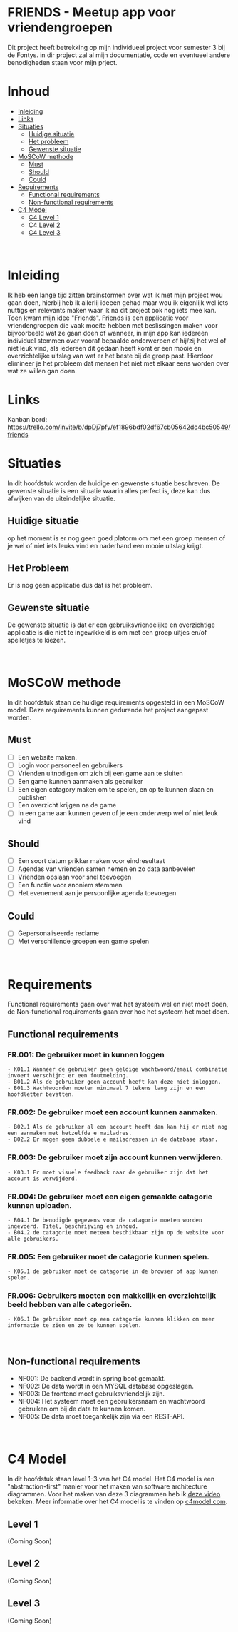 # FRIENDS - Meetup app voor vriendengroepen

Dit project heeft betrekking op mijn individueel project voor semester 3 bij de Fontys. in dir project zal al mijn documentatie, code en eventueel andere benodigheden staan voor mijn prject.


# Inhoud

- [Inleiding](#Inleiding)
- [Links](#Links)
- [Situaties](#situaties)
    - [Huidige situatie](#huidige-situatie)
    - [Het probleem](#het-probleem)
    - [Gewenste situatie](#gewenste-situatie)
- [MoSCoW methode](#MoSCoW-methode)
    - [Must](#must)
    - [Should](#should)
    - [Could](#could)
- [Requirements](#Requirements)
    - [Functional requirements](#Functional-requirements)
    - [Non-functional requirements](#Non-functional-requirements)
- [C4 Model](#c4-model)
    - [C4 Level 1](#level-1)
    - [C4 Level 2](#level-2)
    - [C4 Level 3](#level-3)

 
<br>

# Inleiding

Ik heb een lange tijd zitten brainstormen over wat ik met mijn project wou gaan doen, hierbij heb ik allerlij ideeen gehad maar wou ik eigenlijk wel iets nuttigs en relevants maken waar ik na dit project ook nog iets mee kan. Toen kwam mijn idee "Friends". Friends is een applicatie voor vriendengroepen die vaak moeite hebben met beslissingen maken voor bijvoorbeeld wat ze gaan doen of wanneer, in mijn app kan iedereen individuel stemmen over vooraf bepaalde onderwerpen of hij/zij het wel of niet leuk vind, als iedereen dit gedaan heeft komt er een mooie en overzichtelijke uitslag van wat er het beste bij de groep past. Hierdoor elimineer je het probleem dat mensen het niet met elkaar eens worden over wat ze willen gan doen.

# Links

Kanban bord: https://trello.com/invite/b/dpDj7pfy/ef1896bdf02df67cb05642dc4bc50549/friends


# Situaties

In dit hoofdstuk worden de huidige en gewenste situatie beschreven. De gewenste situatie is een situatie waarin alles perfect is, deze kan dus afwijken van de uiteindelijke situatie.

## Huidige situatie

op het moment is er nog geen goed platorm om met een groep mensen of je wel of niet iets leuks vind en naderhand een mooie uitslag krijgt.

## Het Probleem

Er is nog geen applicatie dus dat is het probleem.

## Gewenste situatie

De gewenste situatie is dat er een gebruiksvriendelijke en overzichtige applicatie is die niet te ingewikkeld is om met een groep uitjes en/of spelletjes te kiezen.

<br>

# MoSCoW methode
In dit hoofdstuk staan de huidige requirements opgesteld in een MoSCoW model. Deze requirements kunnen gedurende het project aangepast worden.

## Must

* [ ] Een website maken.
* [ ] Login voor personeel en gebruikers
* [ ] Vrienden uitnodigen om zich bij een game aan te sluiten
* [ ] Een game kunnen aanmaken als gebruiker
* [ ] Een eigen catagory maken om te spelen,  en op te kunnen slaan en publishen
* [ ] Een overzicht krijgen na de game
* [ ] In een game aan kunnen geven of je een onderwerp wel of niet leuk vind

## Should

* [ ] Een soort datum prikker maken voor eindresultaat
* [ ] Agendas van vrienden samen nemen en zo data aanbevelen
* [ ] Vrienden opslaan voor snel toevoegen
* [ ]  Een functie voor anoniem stemmen
* [ ] Het evenement aan je persoonlijke agenda toevoegen

## Could

* [ ] Gepersonaliseerde reclame
* [ ] Met verschillende groepen een game spelen

<br>

# Requirements

Functional requirements gaan over wat het systeem wel en niet moet doen, de Non-functional requirements gaan over hoe het systeem het moet doen.

## Functional requirements

### FR.001: De gebruiker moet in kunnen loggen
    - K01.1 Wanneer de gebruiker geen geldige wachtwoord/email combinatie invoert verschijnt er een foutmelding.
    - B01.2 Als de gebruiker geen account heeft kan deze niet inloggen.
    - B01.3 Wachtwoorden moeten minimaal 7 tekens lang zijn en een hoofdletter bevatten.

### FR.002: De gebruiker moet een account kunnen aanmaken.
    - B02.1 Als de gebruiker al een account heeft dan kan hij er niet nog een aanmaken met hetzelfde e mailadres.
    - B02.2 Er mogen geen dubbele e mailadressen in de database staan.

### FR.003: De gebruiker moet zijn account kunnen verwijderen.
    - K03.1 Er moet visuele feedback naar de gebruiker zijn dat het account is verwijderd.

### FR.004: De gebruiker moet een eigen gemaakte catagorie kunnen uploaden.
    - B04.1 De benodigde gegevens voor de catagorie moeten worden ingevoerd. Titel, beschrijving en inhoud.
    - B04.2 de catagorie moet meteen beschikbaar zijn op de website voor alle gebruikers.

### FR.005: Een gebruiker moet de catagorie kunnen spelen.
    - K05.1 de gebruiker moet de catagorie in de browser of app kunnen spelen.

### FR.006: Gebruikers moeten een makkelijk en overzichtelijk beeld hebben van alle categorieën.
    - K06.1 De gebruiker moet op een catagorie kunnen klikken om meer informatie te zien en ze te kunnen spelen.
     
<br> 

## Non-functional requirements

- NF001: De backend wordt in spring boot gemaakt.
- NF002: De data wordt in een MYSQL database opgeslagen.
- NF003: De frontend moet gebruiksvriendelijk zijn.
- NF004: Het systeem moet een gebruikersnaam en wachtwoord gebruiken om bij de data te kunnen komen.
- NF005: De data moet toegankelijk zijn via een REST-API.

<br>

# C4 Model
In dit hoofdstuk staan level 1-3 van het C4 model. Het C4 model is een "abstraction-first" manier voor het maken van software architecture diagrammen. Voor het maken van deze 3 diagrammen heb ik [deze video](https://www.youtube.com/watch?v=x2-rSnhpw0g) bekeken. Meer informatie over het C4 model is te vinden op [c4model.com](https://c4model.com/).

## Level 1
(Coming Soon)
## Level 2
(Coming Soon)
## Level 3
(Coming Soon)
